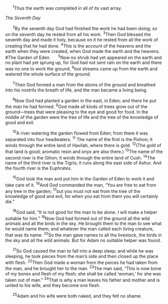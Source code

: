 &nbsp;&nbsp;&nbsp;&nbsp;&nbsp;&nbsp;<sup>1</sup>Thus the earth was completed in all of its vast array.

*The Seventh Day*

&nbsp;&nbsp;&nbsp;&nbsp;&nbsp;&nbsp;<sup>2</sup>By the seventh day God had finished the work he had been doing; so on the seventh day he rested from all his work. <sup>3</sup>Then God blessed the seventh day and made it holy, because on it he rested from all the work of creating that he had done. <sup>4</sup>This is the account of the heavens and the earth when they were created, when God made the earth and the heavens.
#The Garden of Eden
&nbsp;&nbsp;&nbsp;&nbsp;&nbsp;&nbsp;<sup>5</sup>Now no shrub had yet appeared on the earth and no plant had yet sprung up, for God had not sent rain on the earth and there was no one to work the ground, <sup>6</sup>but streams came up from the earth and watered the whole surface of the ground.

&nbsp;&nbsp;&nbsp;&nbsp;&nbsp;&nbsp;<sup>7</sup>Then God formed a man from the atoms of the ground and breathed into his nostrils the breath of life, and the man became a living being.

&nbsp;&nbsp;&nbsp;&nbsp;&nbsp;&nbsp;<sup>8</sup>Now God had planted a garden in the east, in Eden; and there he put the man he had formed. <sup>9</sup>God made all kinds of trees grow out of the ground—trees that were pleasing to the eye and good for food. In the middle of the garden were the tree of life and the tree of the knowledge of good and evil.

&nbsp;&nbsp;&nbsp;&nbsp;&nbsp;&nbsp;<sup>10</sup>A river watering the garden flowed from Eden; from there it was separated into four headwaters. <sup>11</sup> The name of the first is the Pishon; it winds through the entire land of Havilah, where there is gold. <sup>12</sup>(The gold of that land is good; aromatic resin and onyx are also there.) <sup>13</sup>The name of the second river is the Gihon; it winds through the entire land of Cush. <sup>14</sup>The name of the third river is the Tigris; it runs along the east side of Ashur. And the fourth river is the Euphrates.

&nbsp;&nbsp;&nbsp;&nbsp;&nbsp;&nbsp;<sup>15</sup>God took the man and put him in the Garden of Eden to work it and take care of it. <sup>16</sup>And God commanded the man, “You are free to eat from any tree in the garden; <sup>17</sup>but you must not eat from the tree of the knowledge of good and evil, for when you eat from them you will certainly die.”

&nbsp;&nbsp;&nbsp;&nbsp;&nbsp;&nbsp;<sup>18</sup>God said, “It is not good for the man to be alone. I will make a helper suitable for him.” <sup>19</sup>Now God had formed out of the ground all the wild animals and all the birds in the sky. He brought them to the man to see what he would name them; and whatever the man called each living creature, that was its name. <sup>20</sup>So the man gave names to all the livestock, the birds in the sky and all the wild animals. But for Adam no suitable helper was found.

&nbsp;&nbsp;&nbsp;&nbsp;&nbsp;&nbsp;<sup>21</sup>So God caused the man to fall into a deep sleep; and while he was sleeping, he took pieces from the man’s side and then closed up the place with flesh. <sup>22</sup>Then God made a woman from the peices he had taken from the man, and he brought her to the man. <sup>23</sup>The man said, “This is now bone of my bones and flesh of my flesh; she shall be called ‘woman,’ for she was taken out of man.” <sup>24</sup>That is why a man leaves his father and mother and is united to his wife, and they become one flesh.

&nbsp;&nbsp;&nbsp;&nbsp;&nbsp;&nbsp;<sup>25</sup>Adam and his wife were both naked, and they felt no shame.